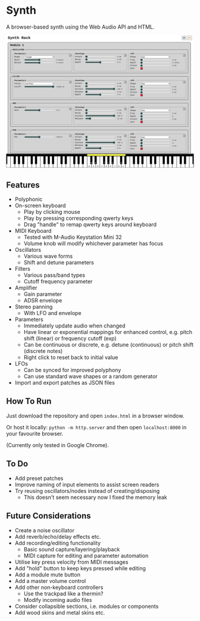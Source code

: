 # Synth

A browser-based synth using the Web Audio API and HTML.

![synth screenshot](./images/screenshot11.png)

## Features

* Polyphonic
* On-screen keyboard
    * Play by clicking mouse
    * Play by pressing corresponding qwerty keys
    * Drag "handle" to remap qwerty keys around keyboard
* MIDI Keyboard
    * Tested with M-Audio Keystation Mini 32
    * Volume knob will modify whichever parameter has focus
* Oscillators
    * Various wave forms
    * Shift and detune parameters
* Filters
    * Various pass/band types
    * Cutoff frequency parameter
* Amplifier
    * Gain parameter
    * ADSR envelope
* Stereo panning
    * With LFO and envelope
* Parameters
    * Immediately update audio when changed
    * Have linear or exponential mappings for enhanced control, e.g. pitch shift (linear) or frequency cutoff (exp)
    * Can be continuous or discrete, e.g. detune (continuous) or pitch shift (discrete notes)
    * Right click to reset back to initial value
* LFOs
    * Can be synced for improved polyphony
    * Can use standard wave shapes or a random generator
* Import and export patches as JSON files

## How To Run

Just download the repository and open `index.html` in a browser window.

Or host it locally: `python -m http.server` and then open `localhost:8000` in your favourite browser.

(Currently only tested in Google Chrome).

## To Do

* Add preset patches
* Improve naming of input elements to assist screen readers
* Try reusing oscillators/nodes instead of creating/disposing
    * This doesn't seem necessary now I fixed the memory leak

## Future Considerations

* Create a noise oscillator
* Add reverb/echo/delay effects etc.
* Add recording/editing functionality
    * Basic sound capture/layering/playback
    * MIDI capture for editing and parameter automation
* Utilise key press velocity from MIDI messages
* Add "hold" button to keep keys pressed while editing
* Add a module mute button
* Add a master volume control
* Add other non-keyboard controllers
    * Use the trackpad like a thermin?
    * Modify incoming audio files
* Consider collapsible sections, i.e. modules or components
* Add wood skins and metal skins etc.

